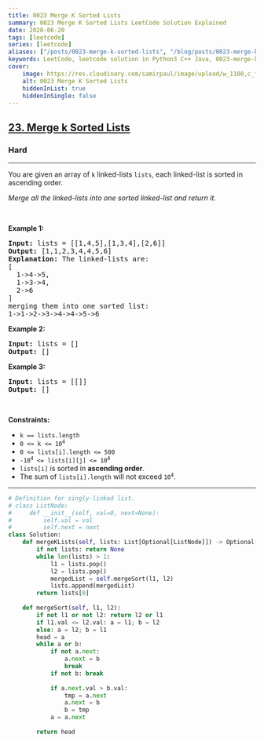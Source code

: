 ```yaml
---
title: 0023 Merge K Sorted Lists
summary: 0023 Merge K Sorted Lists LeetCode Solution Explained
date: 2020-06-20
tags: [leetcode]
series: [leetcode]
aliases: ["/posts/0023-merge-k-sorted-lists", "/blog/posts/0023-merge-k-sorted-lists", "/0023-merge-k-sorted-lists"]
keywords: LeetCode, leetcode solution in Python3 C++ Java, 0023-merge-k-sorted-lists solution
cover:
    image: https://res.cloudinary.com/samirpaul/image/upload/w_1100,c_fit,co_rgb:FFFFFF,l_text:Arial_70_bold:0023 Merge K Sorted Lists/problem-solving.webp
    alt: 0023 Merge K Sorted Lists
    hiddenInList: true
    hiddenInSingle: false
---
```



<h2><a href="https://leetcode.com/problems/merge-k-sorted-lists/">23. Merge k Sorted Lists</a></h2><h3>Hard</h3><hr><div><p>You are given an array of <code>k</code> linked-lists <code>lists</code>, each linked-list is sorted in ascending order.</p>

<p><em>Merge all the linked-lists into one sorted linked-list and return it.</em></p>

<p>&nbsp;</p>
<p><strong class="example">Example 1:</strong></p>

<pre><strong>Input:</strong> lists = [[1,4,5],[1,3,4],[2,6]]
<strong>Output:</strong> [1,1,2,3,4,4,5,6]
<strong>Explanation:</strong> The linked-lists are:
[
  1-&gt;4-&gt;5,
  1-&gt;3-&gt;4,
  2-&gt;6
]
merging them into one sorted list:
1-&gt;1-&gt;2-&gt;3-&gt;4-&gt;4-&gt;5-&gt;6
</pre>

<p><strong class="example">Example 2:</strong></p>

<pre><strong>Input:</strong> lists = []
<strong>Output:</strong> []
</pre>

<p><strong class="example">Example 3:</strong></p>

<pre><strong>Input:</strong> lists = [[]]
<strong>Output:</strong> []
</pre>

<p>&nbsp;</p>
<p><strong>Constraints:</strong></p>

<ul>
	<li><code>k == lists.length</code></li>
	<li><code>0 &lt;= k &lt;= 10<sup>4</sup></code></li>
	<li><code>0 &lt;= lists[i].length &lt;= 500</code></li>
	<li><code>-10<sup>4</sup> &lt;= lists[i][j] &lt;= 10<sup>4</sup></code></li>
	<li><code>lists[i]</code> is sorted in <strong>ascending order</strong>.</li>
	<li>The sum of <code>lists[i].length</code> will not exceed <code>10<sup>4</sup></code>.</li>
</ul>
</div>

---




```python
# Definition for singly-linked list.
# class ListNode:
#     def __init__(self, val=0, next=None):
#         self.val = val
#         self.next = next
class Solution:
    def mergeKLists(self, lists: List[Optional[ListNode]]) -> Optional[ListNode]:
        if not lists: return None
        while len(lists) > 1:
            l1 = lists.pop()
            l2 = lists.pop()
            mergedList = self.mergeSort(l1, l2)
            lists.append(mergedList)
        return lists[0]
        
    def mergeSort(self, l1, l2):
        if not l1 or not l2: return l2 or l1
        if l1.val <= l2.val: a = l1; b = l2
        else: a = l2; b = l1
        head = a
        while a or b:
            if not a.next:
                a.next = b
                break
            if not b: break
            
            if a.next.val > b.val:
                tmp = a.next
                a.next = b
                b = tmp
            a = a.next
        
        return head
                
                
                
```
